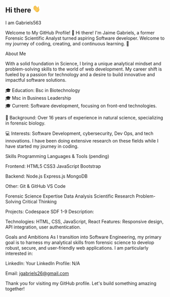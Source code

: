 ## Hi there <img alt="Waving hand emoji" src="https://github.com/nelsonwenner/nelsonwenner/blob/master/waving-hand-emoji-animated.gif?raw=true" width="24px" height="24px">

I am Gabriels563


Welcome to My GitHub Profile!
👋 Hi there! I'm Jaime Gabriels, a former Forensic Scientific Analyst turned aspiring Software developer. Welcome to my journey of coding, creating, and continuous learning. 🚀

About Me

With a solid foundation in Science, I bring a unique analytical mindset and problem-solving skills to the world of web development. My career shift is fueled by a passion for technology and a desire to build innovative and impactful software solutions.

🎓 Education: Bsc in Biotechnology<br>
          🎓  Msc in Business Leadership<br>
    🎓 Current: Software development, focusing on front-end technologies.


🧪 Background: Over 16 years of experience in natural science, specializing in forensic biology.

💻 Interests: Software Development, cybersecurity, Dev Ops, and tech innovations. I have been doing extensive research on these fields while I have started my journey in coding. 

Skills
Programming Languages & Tools (pending) 

Frontend:
HTML5
CSS3
JavaScript
Bootstrap

Backend:
Node.js
Express.js
MongoDB

Other:
Git & GitHub 
VS Code

Forensic Science Expertise
Data Analysis
Scientific Research
Problem-Solving
Critical Thinking

Projects:
Codespace SDF 1-9
Description: 


Technologies: HTML, CSS, JavaScript, React
Features: Responsive design, API integration, user authentication.


Goals and Ambitions
As I transition into Software Engineering, my primary goal is to harness my analytical skills from forensic science to develop robust, secure, and user-friendly web applications. I am particularly interested in:



LinkedIn: Your LinkedIn Profile: N/A

Email: jgabriels26@gmail.com

Thank you for visiting my GitHub profile. Let's build something amazing together!



